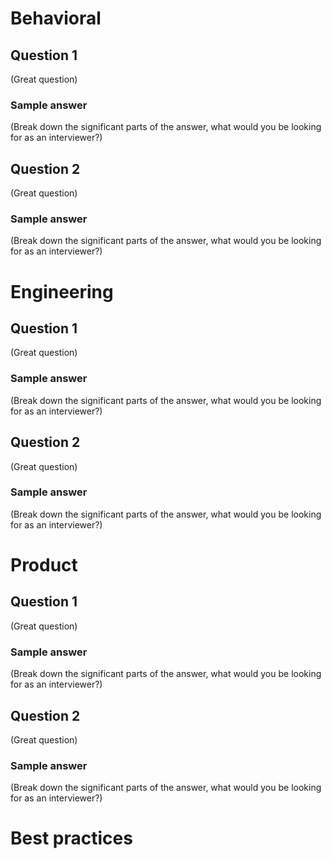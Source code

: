# Behavioral

## Question 1
(Great question)

### Sample answer
(Break down the significant parts of the answer, what would you be looking for as an interviewer?)

## Question 2
(Great question)

### Sample answer
(Break down the significant parts of the answer, what would you be looking for as an interviewer?)

# Engineering

## Question 1
(Great question)

### Sample answer
(Break down the significant parts of the answer, what would you be looking for as an interviewer?)

## Question 2
(Great question)

### Sample answer
(Break down the significant parts of the answer, what would you be looking for as an interviewer?)

# Product

## Question 1
(Great question)

### Sample answer
(Break down the significant parts of the answer, what would you be looking for as an interviewer?)

## Question 2
(Great question)

### Sample answer
(Break down the significant parts of the answer, what would you be looking for as an interviewer?)

# Best practices
